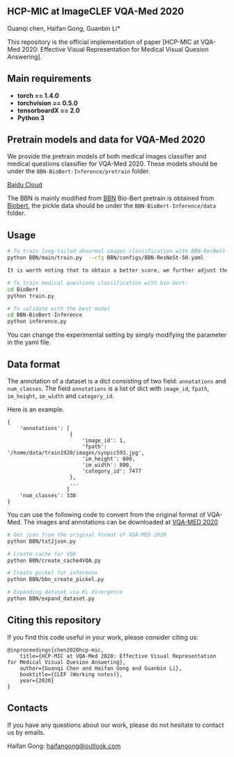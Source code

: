 ## HCP-MIC at ImageCLEF VQA-Med 2020
Guanqi chen, Haifan Gong, Guanbin Li*

This repository is the official implementation of paper [HCP-MIC at VQA-Med 2020: Effective Visual Representation for Medical Visual Quesion Answering].

## Main requirements

  * **torch == 1.4.0**
  * **torchvision == 0.5.0**
  * **tensorboardX == 2.0**
  * **Python 3**

## Pretrain models and data for VQA-Med 2020

We provide the pretrain models of both medical images classifier and medical questions classifier for VQA-Med 2020.
These models should be under the ```BBN-BioBert-Inference/pretrain``` folder.

[Baidu Cloud](https://pan.baidu.com/s/)

The BBN is mainly modified from [BBN](https://github.com/Megvii-Nanjing/BBN)
Bio-Bert pretrain is obtained from [Biobert](https://github.com/dmis-lab/biobert), the pickle data should be under the ```BBN-BioBert-Inference/data``` folder.

## Usage
```bash
# To train long-tailed abnormal images classification with BBN-ResNeSt-50:
python BBN/main/train.py  --cfg BBN/configs/BBN-ResNeSt-50.yaml     

It is worth noting that to obtain a better score, we further adjust the BASE_LR to 0.06 to fineturn the model.

# To train medical questions classification with bio-bert:
cd BioBert
python train.py

# To validate with the best model
cd BBN-BioBert-Inference
python inference.py
```

You can change the experimental setting by simply modifying the parameter in the yaml file.

## Data format

The annotation of a dataset is a dict consisting of two field: `annotations` and `num_classes`.
The field `annotations` is a list of dict with
`image_id`, `fpath`, `im_height`, `im_width` and `category_id`.

Here is an example.
```
{
    'annotations': [
                    {
                        'image_id': 1,
                        'fpath': '/home/data/train1920/images/synpic593.jpg',
                        'im_height': 600,
                        'im_width': 800,
                        'category_id': 7477
                    },
                    ...
                   ]
    'num_classes': 330
}
```
You can use the following code to convert from the original format of VQA-Med. 
The images and annotations can be downloaded at [VQA-MED 2020](https://www.aicrowd.com/challenges/imageclef-2020-vqa-med-vqa)

```bash
# Get json from the original format of VQA-MED 2020
python BBN/txt2json.py

# Create cache for VQA
python BBN/create_cache4VQA.py

# Create pickel for inference
python BBN/bbn_create_pickel.py

# Expanding dataset via KL divergence
python BBN/expand_dataset.py
```

## Citing this repository
If you find this code useful in your work, please consider citing us:

```
@inproceedings{chen2020hcp-mic,
	title={HCP-MIC at VQA-Med 2020: Effective Visual Representation for Medical Visual Quesion Answering},
	author={Guanqi Chen and Haifan Gong and Guanbin Li},
	booktitle={CLEF (Working notes)},
	year={2020}
}
```

## Contacts
If you have any questions about our work, please do not hesitate to contact us by emails.

Haifan Gong: haifangong@outlook.com

